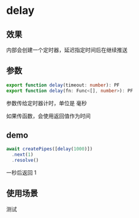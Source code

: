 # delay

## 效果

内部会创建一个定时器，延迟指定时间后在继续推送



## 参数

```ts
export function delay(timeout: number): PF
export function delay(fn: Func<[], number>): PF
```

参数传给定时器计时，单位是 毫秒

如果传函数，会使用返回值作为时间



## demo

```js
await createPipes([delay(1000)])
  .next(1)
  .resolve()
```

一秒后返回 1



## 使用场景

测试